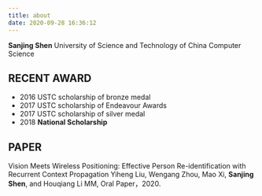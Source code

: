 ```yaml
---
title: about
date: 2020-09-28 16:36:12
---
```

**Sanjing Shen**
University of Science and Technology of China
Computer Science

## RECENT AWARD
* 2016 USTC scholarship of bronze medal
* 2017 USTC scholarship of Endeavour Awards
* 2017 USTC scholarship of silver medal
* 2018 **National Scholarship**

## PAPER
Vision Meets Wireless Positioning: Effective Person Re-identification with Recurrent Context Propagation
Yiheng Liu, Wengang Zhou, Mao Xi, **Sanjing Shen**, and Houqiang Li
MM, Oral Paper，2020.
